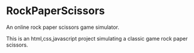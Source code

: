 # RockPaperScissors
An online rock paper scissors game simulator.

This is an html,css,javascript project simulating a classic game rock paper scissors.

